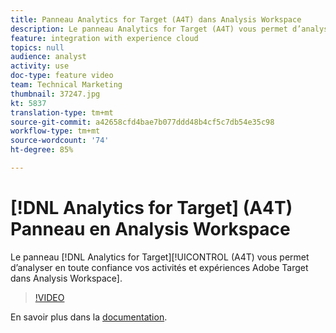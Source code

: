 ```yaml
---
title: Panneau Analytics for Target (A4T) dans Analysis Workspace
description: Le panneau Analytics for Target (A4T) vous permet d’analyser en toute confiance vos activités et expériences Adobe Target dans Analysis Workspace.
feature: integration with experience cloud
topics: null
audience: analyst
activity: use
doc-type: feature video
team: Technical Marketing
thumbnail: 37247.jpg
kt: 5837
translation-type: tm+mt
source-git-commit: a42658cfd4bae7b077ddd48b4cf5c7db54e35c98
workflow-type: tm+mt
source-wordcount: '74'
ht-degree: 85%

---
```



# [!DNL Analytics for Target] (A4T) Panneau en Analysis Workspace

Le panneau [!DNL Analytics for Target][!UICONTROL  (A4T) vous permet d’analyser en toute confiance vos activités et expériences Adobe Target dans Analysis Workspace].

>[!VIDEO](https://video.tv.adobe.com/v/37247/?quality=12&learn=on)

En savoir plus dans la [documentation](https://docs.adobe.com/content/help/fr-FR/analytics/analyze/analysis-workspace/panels/a4t-panel.html).

